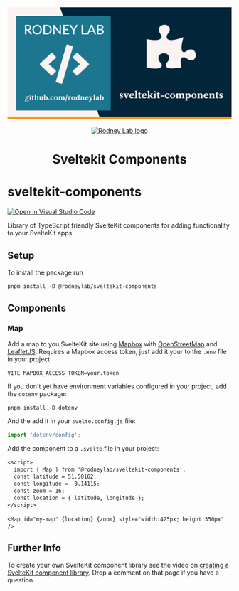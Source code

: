 <img src="https://github.com/rodneylab/sveltekit-components/raw/main/images/rodneylab-github-sveltekit-components.png" alt="Rodney Lab sveltekit-components Github banner">

<p align="center">
  <a aria-label="Open Rodney Lab site" href="https://rodneylab.com" rel="nofollow noopener noreferrer">
    <img alt="Rodney Lab logo" src="https://rodneylab.com/assets/icon.png" width="60" />
  </a>
</p>
<h1 align="center">
  Sveltekit Components
</h1>

# sveltekit-components

[![Open in Visual Studio Code](https://open.vscode.dev/badges/open-in-vscode.svg)](https://open.vscode.dev/rodneylab/sveltekit-components)

Library of TypeScript friendly SvelteKit components for adding functionality to your SvelteKit apps.

## Setup

To install the package run

```shell
pnpm install -D @rodneylab/sveltekit-components
```

## Components

### Map

Add a map to you SvelteKit site using <a aria-label="Learn more about Map box" href="https://www.mapbox.com/">Mapbox</a> with <a aria-label="Learn more about Open street map" href="https://www.openstreetmap.org/#map=6/54.910/-3.432">OpenStreetMap</a> and <a aria-label="Learn about leaflet j s" href="https://leafletjs.com/
">LeafletJS</a>. Requires a Mapbox access token, just add it your to the `.env` file in your project:

```plaintext
VITE_MAPBOX_ACCESS_TOKEN=your.token
```

If you don't yet have environment variables configured in your project, add the `dotenv` package:

```shell
pnpm install -D dotenv
```

And the add it in your `svelte.config.js` file:

```javascript
import 'dotenv/config';
```

Add the component to a `.svelte` file in your project:

```svelte
<script>
  import { Map } from '@rodneylab/sveltekit-components';
  const latitude = 51.50162;
  const longitude = -0.14115;
  const zoom = 16;
  const location = { latitude, longitude };
</script>

<Map id="my-map" {location} {zoom} style="width:425px; height:350px" />
```

## Further Info

To create your own SvelteKit component library see the video on <a aria-label="Learn how to create a Svelte Kit Component library" href="https://rodneylab.com/create-sveltekit-component-library/">creating a SvelteKit component library</a>. Drop a comment on that page if you have a question.
